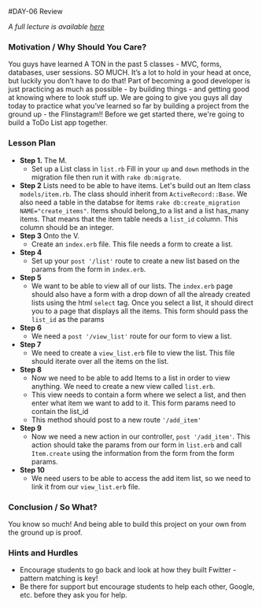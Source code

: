 #DAY-06 Review

_A full lecture is available [here](LECTURE.md)_

### Motivation / Why Should You Care?
You guys have learned A TON in the past 5 classes - MVC, forms, databases, user sessions. SO MUCH. It’s a lot to hold in your head at once, but luckily you don’t have to do that! Part of becoming a good developer is just practicing as much as possible - by building things - and getting good at knowing where to look stuff up. We are going to give you guys all day today to practice what you’ve learned so far by building a project from the ground up - the Flinstagram!! Before we get started there, we're going to build a ToDo List app together.

### Lesson Plan
+ **Step 1.** The M.
  * Set up a List class in `list.rb` Fill in your `up` and `down` methods in the migration file then run it with `rake db:migrate`.
+ **Step 2** Lists need to be able to have items. Let's build out an Item class `models/item.rb`. The class should inherit from `ActiveRecord::Base`. We also need a table in the databse for items `rake db:create_migration NAME="create_items"`. Items should belong_to a list and a list has_many items. That means that the item table needs a `list_id` column. This column should be an integer.
+ **Step 3** Onto the V.
  * Create an `index.erb` file. This file needs a form to create a list. 
+ **Step 4**
  * Set up your `post '/list'` route to create a new list based on the params from the form in `index.erb`.
+ **Step 5**
  * We want to be able to view all of our lists. The `index.erb` page should also have a form with a drop down of all the already created lists using the html `select` tag. Once you select a list, it should direct you to a page that displays all the items. This form should pass the `list_id` as the params
+ **Step 6**
  * We need a `post '/view_list'` route for our form to view a list.
+ **Step 7**
  * We need to create a `view_list.erb` file to view the list. This file should iterate over all the items on the list.
+ **Step 8**
  * Now we need to be able to add Items to a list in order to view anything. We need to create a new view called `list.erb`. 
  * This view needs to contain a form where we select a list, and then enter what item we want to add to it. This form params need to contain the list_id
  * This method should post to a new route `'/add_item'`
+ **Step 9**
  * Now we need a new action in our controller, `post '/add_item'`. This action should take the params from our form in `list.erb` and call `Item.create` using the information from the form from the form params.
+ **Step 10**
  * We need users to be able to access the add item list, so we need to link it from our `view_list.erb` file.

### Conclusion / So What?
You know so much! And being able to build this project on your own from the ground up is proof.

### Hints and Hurdles
+ Encourage students to go back and look at how they built Fwitter - pattern matching is key!
+ Be there for support but encourage students to help each other, Google, etc. before they ask you for help.
